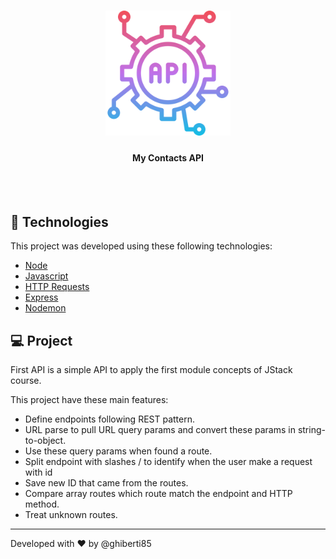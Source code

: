 <h1 align="center">
    <img alt="My Contacts API" title="#delicinha" src="logo-api.svg" width="200px" />
</h1>

<h4 align="center">
  My Contacts API
</h4>

<br>
<br>

## 🚀  Technologies

This project was developed using these following technologies:

- [Node](https://nodejs.org/en/docs/)
- [Javascript](https://developer.mozilla.org/en-US/docs/Web/JavaScript)
- [HTTP Requests](https://developer.mozilla.org/en-US/docs/Web/HTTP/Methods)
- [Express](https://devdocs.io/express/)
- [Nodemon](https://github.com/remy/nodemon#nodemon)

## 💻  Project

First API is a simple API to apply the first module concepts of JStack course.

This project have these main features:

- Define endpoints following REST pattern.
- URL parse to pull URL query params and convert these params in string-to-object.
- Use these query params when found a route.
- Split endpoint with slashes / to identify when the user make a request with id
- Save new ID that came from the routes.
- Compare array routes which route match the endpoint and HTTP method.
- Treat unknown routes.

---

Developed with ♥ by @ghiberti85
